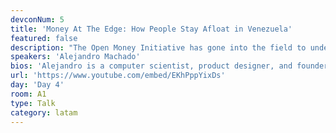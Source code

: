 ```yaml
---
devconNum: 5
title: 'Money At The Edge: How People Stay Afloat in Venezuela'
featured: false
description: "The Open Money Initiative has gone into the field to understand how Venezuelans survive in the midst of heavy capital controls, criminalization of free markets, and hyperinflation. We'll share stories from places like Cúcuta, where worthless bills are used as art and home decor, and Caracas, where individuals are saving in bitcoin, trading it for local currency only at times of essential purchases. We'll discuss concepts for products and services in places where regimes have a tight grip on society, and how they relate to cryptocurrency."
speakers: 'Alejandro Machado'
bios: 'Alejandro is a computer scientist, product designer, and founder of the Open Money Initiative. He’s focused on inspiring and shaping digital money products so they can be used by more Venezuelans.'
url: 'https://www.youtube.com/embed/EKhPppYixDs'
day: 'Day 4'
room: A1
type: Talk
category: latam
---
```


